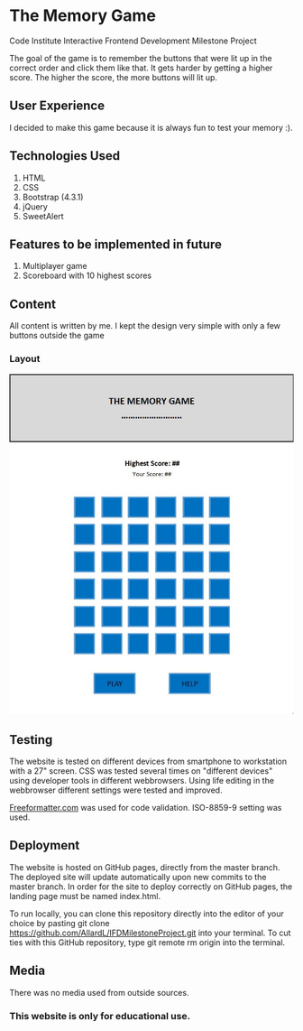 # The Memory Game
Code Institute Interactive Frontend Development Milestone Project

The goal of the game is to remember the buttons that were lit up in the correct order and click them like that. It gets harder by getting a higher score. The higher the score, the more buttons will lit up.

## User Experience
I decided to make this game because it is always fun to test your memory :).

## Technologies Used
1. HTML
2. CSS
3. Bootstrap (4.3.1)
4. jQuery
5. SweetAlert

## Features to be implemented in future
1. Multiplayer game
2. Scoreboard with 10 highest scores

## Content
All content is written by me.
I kept the design very simple with only a few buttons outside the game

### Layout
![Layout](assets/wireframes/layout.JPG)

## Testing
The website is tested on different devices from smartphone to workstation with a 27" screen.
CSS was tested several times on "different devices" using developer tools in different webbrowsers. Using life editing in the webbrowser different settings were tested and improved.

[Freeformatter.com](https://www.freeformatter.com/html-validator.html) was used for code validation. ISO-8859-9 setting was used.

## Deployment
The website is hosted on GitHub pages, directly from the master branch. The deployed site will update automatically upon new commits to the master branch. In order for the site to deploy correctly on GitHub pages, the landing page must be named index.html.

To run locally, you can clone this repository directly into the editor of your choice by pasting git clone https://github.com/AllardL/IFDMilestoneProject.git into your terminal. To cut ties with this GitHub repository, type git remote rm origin into the terminal.

## Media
There was no media used from outside sources.

### This website is only for educational use. 
